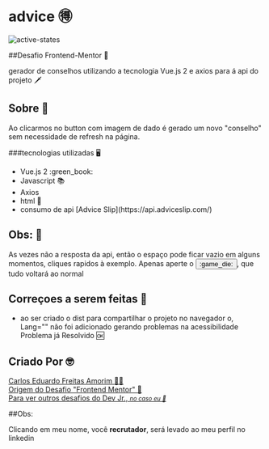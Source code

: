 # advice 🉐

![active-states](https://user-images.githubusercontent.com/93801199/156046024-cbaefcfc-ed93-4daa-a8d2-9a1d2c511099.jpg)

##Desafio Frontend-Mentor 🥇

<p>
  gerador de conselhos utilizando a tecnologia Vue.js 2 e axios para á api do projeto 🗡️
</p>

## Sobre 📓

<p>
  Ao clicarmos no button com imagem de dado é gerado um novo "conselho" sem necessidade de refresh na página.
</p>

###tecnologias utilizadas :desktop_computer:

<ul>
  <li> Vue.js 2 :green_book:
  <li> Javascript 📚
  <li> Axios 
  <li> html  📙
  <li> consumo de api [Advice Slip](https://api.adviceslip.com/) 
</ul>  

## Obs: 📖

<p> 
  As vezes não a resposta da api, então o espaço pode ficar vazio em alguns momentos, cliques rapidos à exemplo.
  Apenas aperte o <button>:game_die:</button>, que tudo voltará ao normal
</p>  

## Correçoes a serem feitas 🚀

<ul>
  <li>ao ser criado o dist para compartilhar o projeto no navegador o, Lang="" não foi adicionado gerando problemas na acessibilidade <span>Problema já Resolvido 🆗</span> 
</ul>  

## Criado Por 🤓

<a href="https://www.linkedin.com/in/carlos-eduardo-freitas-amorim-13102719b/" target="blank">Carlos Eduardo Freitas Amorim :technologist: </a><br>
<a href="https://www.frontendmentor.io/" target="blank">Origem do Desafio "Frontend Mentor" 🚅 </a><br>
<a href="https://www.frontendmentor.io/profile/Carloss0002" target="blank">Para ver outros desafios do Dev Jr., <small><i>no caso eu 🥰</i></small></a>

##Obs:
<p>
  Clicando em meu nome, você <b>recrutador</b>, será levado ao meu perfil no linkedin
</p>




